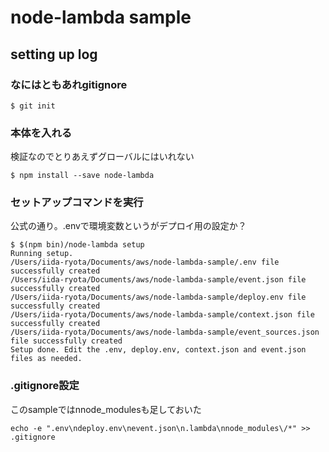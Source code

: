 # node-lambda sample

## setting up log

### なにはともあれgitignore

```
$ git init
```

### 本体を入れる

検証なのでとりあえずグローバルにはいれない
```
$ npm install --save node-lambda
```


### セットアップコマンドを実行

公式の通り。.envで環境変数というがデプロイ用の設定か？
```
$ $(npm bin)/node-lambda setup
Running setup.
/Users/iida-ryota/Documents/aws/node-lambda-sample/.env file successfully created
/Users/iida-ryota/Documents/aws/node-lambda-sample/event.json file successfully created
/Users/iida-ryota/Documents/aws/node-lambda-sample/deploy.env file successfully created
/Users/iida-ryota/Documents/aws/node-lambda-sample/context.json file successfully created
/Users/iida-ryota/Documents/aws/node-lambda-sample/event_sources.json file successfully created
Setup done. Edit the .env, deploy.env, context.json and event.json files as needed.
```

### .gitignore設定
このsampleではnnode_modulesも足しておいた
```
echo -e ".env\ndeploy.env\nevent.json\n.lambda\nnode_modules\/*" >> .gitignore
```
